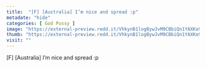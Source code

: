 ```yaml
---
title:  "[F] [Australia] I’m nice and spread :p"
metadate: "hide"
categories: [ God Pussy ]
image: "https://external-preview.redd.it/VhkynB1logBywJvM9CBbiQn1YAXKo9GXZ0e1C4Sgwog.jpg?auto=webp&s=ac2adaadbc5e1bd8005029ee45e56fc30395e988"
thumb: "https://external-preview.redd.it/VhkynB1logBywJvM9CBbiQn1YAXKo9GXZ0e1C4Sgwog.jpg?width=1080&crop=smart&auto=webp&s=c038156f9333412cb5d0904b3ceec5f60ad4df57"
visit: ""
---
```

[F] [Australia] I’m nice and spread :p
